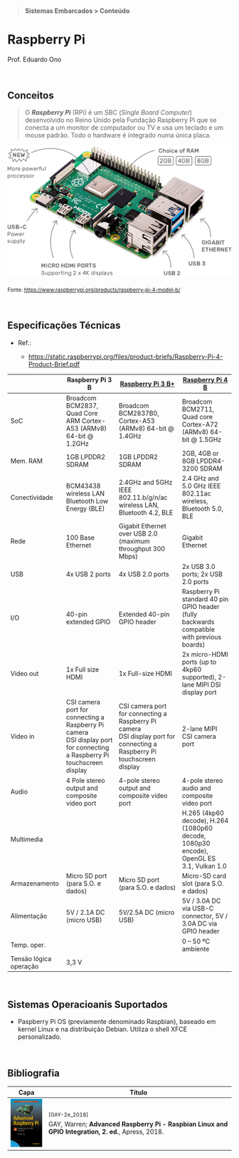 > #### Sistemas Embarcados > Conteúdo

# Raspberry Pi

Prof. Eduardo Ono

<br>

## Conceitos

> O ___Raspberry Pi___ (RPi) é um SBC (_Single Board Computer_) desenvolvido no Reino Unido pela Fundação Raspberry Pi que se conecta a um monitor de computador ou TV e usa um teclado e um mouse padrão. Todo o hardware é integrado numa única placa.

![img](./img/raspberry-pi-4.webp)

<sub>Fonte: https://www.raspberrypi.org/products/raspberry-pi-4-model-b/</sub>

<br>

## Especificações Técnicas

* Ref.:

  * https://static.raspberrypi.org/files/product-briefs/Raspberry-Pi-4-Product-Brief.pdf

| | Raspberry Pi 3 B | [Raspberry Pi 3 B+](https://static.raspberrypi.org/files/product-briefs/200206+Raspberry+Pi+3+Model+B+plus+Product+Brief+PRINT&DIGITAL.pdf) | [Raspberry Pi 4 B](https://static.raspberrypi.org/files/product-briefs/Raspberry-Pi-4-Product-Brief.pdf) |
| --- | --- | --- | --- |
| SoC           | Broadcom BCM2837, Quad Core ARM Cortex-A53 (ARMv8) 64-bit @ 1.2GHz | Broadcom BCM2837B0, Cortex-A53 (ARMv8) 64-bit @ 1.4GHz | Broadcom BCM2711, Quad core Cortex-A72 (ARMv8) 64-bit @ 1.5GHz | 
| Mem. RAM      | 1GB LPDDR2 SDRAM | 1GB LPDDR2 SDRAM | 2GB, 4GB or 8GB LPDDR4-3200 SDRAM |
| Conectividade | BCM43438 wireless LAN <br>Bluetooth Low Energy (BLE) | 2.4GHz and 5GHz IEEE 802.11.b/g/n/ac wireless LAN, Bluetooth 4.2, BLE | 2.4 GHz and 5.0 GHz IEEE 802.11ac wireless, Bluetooth 5.0, BLE |
| Rede          | 100 Base Ethernet | Gigabit Ethernet over USB 2.0 (maximum throughput 300 Mbps) | Gigabit Ethernet
| USB           | 4x USB 2 ports | 4x USB 2.0 ports | 2x USB 3.0 ports; 2x USB 2.0 ports
| I/O           | 40-pin extended GPIO | Extended 40-pin GPIO header | Raspberry Pi standard 40 pin GPIO header (fully backwards compatible with previous boards) |
| Video out     | 1x Full size HDMI | 1x Full-size HDMI | 2x micro-HDMI ports (up to 4kp60 supported), 2-lane MIPI DSI display port
| Video in      | CSI camera port for connecting a Raspberry Pi camera <br> DSI display port for connecting a Raspberry Pi touchscreen display | CSI camera port for connecting a Raspberry Pi camera <br> DSI display port for connecting a Raspberry Pi touchscreen display | 2-lane MIPI CSI camera port
| Audio         | 4 Pole stereo output and composite video port | 4-pole stereo output and composite video port | 4-pole stereo audio and composite video port
| Multimedia    ||| H.265 (4kp60 decode), H.264 (1080p60 decode, 1080p30 encode), <br> OpenGL ES 3.1, Vulkan 1.0
| Armazenamento | Micro SD port (para S.O. e dados) | Micro SD port (para S.O. e dados)| Micro-SD card slot (para S.O. e dados)
| Alimentação   | 5V / 2.1A DC (micro USB) | 5V/2.5A DC (micro USB) | 5V / 3.0A DC via USB-C connector, 5V / 3.0A DC via GPIO header
| Temp. oper.   ||| 0 – 50 ºC ambiente
| Tensão lógica operação | 3,3 V |

<br>

## Sistemas Operacioanis Suportados

* Paspberry Pi OS (previamente denominado Raspbian), baseado em kernel Linux e na distribuição Debian. Utiliza o shell XFCE personalizado.

<br>

## Bibliografia

| Capa | Título |
| :-: | --- |
| <img src="../../referencias/capas/GAY-2e_2018.jpg" width="100px"> | <sup>[GAY-2e_2018]</sup><br>GAY, Warren; __Advanced Raspberry Pi - Raspbian Linux and GPIO Integration, 2. ed.__, Apress, 2018.

<br>
